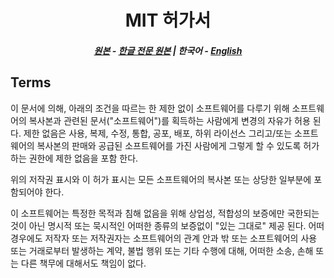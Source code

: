<div align="center">

# MIT 허가서

##### [원본](https://opensource.org/licenses/MIT) - [한글 전문 원본](https://www.oss.kr/oss_guide/show/fe262402-e9dd-41fd-96f9-0ac5e672a54c?page=32) | **한국어** - [English](../ENG/MIT.md)

</div>

## Terms

이 문서에 의해, 아래의 조건을 따르는 한 제한 없이 소프트웨어를 다루기
위해 소프트웨어의 복사본과 관련된 문서("소프트웨어")를 획득하는
사람에게 변경의 자유가 허용 된다. 제한 없음은 사용, 복제, 수정, 통합,
공포, 배포, 하위 라이선스 그리고/또는 소프트웨어의 복사본의 판매와
공급된 소프트웨어를 가진 사람에게 그렇게 할 수 있도록 허가하는 권한에
제한 없음을 포함 한다.

위의 저작권 표시와 이 허가 표시는 모든 소프트웨어의 복사본 또는 상당한
일부분에 포함되어야 한다.

이 소프트웨어는 특정한 목적과 침해 없음을 위해 상업성, 적합성의
보증에만 국한되는 것이 아닌 명시적 또는 묵시적인 어떠한 종류의 보증없이
"있는 그대로" 제공 된다. 어떠 경우에도 저작자 또는 저작권자는
소프트웨어의 관계 안과 밖 또는 소프트웨어의 사용 또는 거래로부터
발생하는 계약, 불법 행위 또는 기타 수행에 대해, 어떠한 소송, 손해 또는
다른 책무에 대해서도 책임이 없다.
